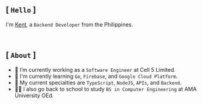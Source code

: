 ## [ `Hello` ]

I'm [Kent](https://github.com/kentlouisetonino), a `Backend Developer` from the Philippines.

<br />

## [ `About` ]

- 🔧 I’m currently working as a `Software Engineer` at Cell 5 Limited.
- 🎯 I'm currently learning `Go`, `Firebase`, and `Google Cloud Platform`.
- 🧠 My current specialties are `TypeScript`, `NodeJS`, `APIs`, and `Backend`.
- 👨‍🎓 I also go back to school to study `BS in Computer Engineering` at AMA University OEd.
